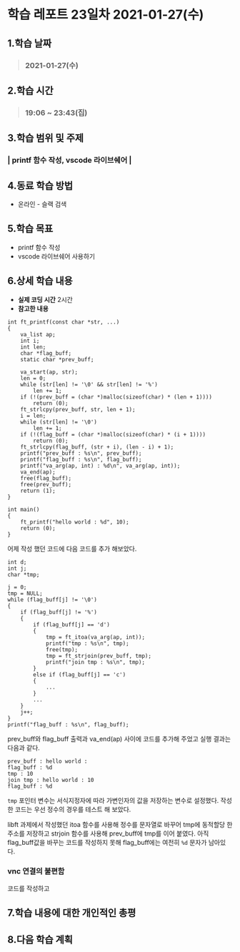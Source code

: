 # 학습 레포트 23일차 2021-01-27(수)
## 1.학습 날짜
> ### 2021-01-27(수)
## 2.학습 시간
> ### 19:06 ~ 23:43(집)
## 3.학습 범위 및 주제
### | printf 함수 작성, vscode 라이브쉐어 |
## 4.동료 학습 방법
- 온라인 - 슬랙 검색
## 5.학습 목표
- printf 함수 작성
- vscode 라이브쉐어 사용하기
## 6.상세 학습 내용
- **실제 코딩 시간** 2시간
- **참고한 내용**

```
int ft_printf(const char *str, ...)
{
    va_list ap;
    int i;
    int len;
    char *flag_buff;
    static char *prev_buff;
    
    va_start(ap, str);
    len = 0;
    while (str[len] != '\0' && str[len] != '%')
        len += 1;
    if (!(prev_buff = (char *)malloc(sizeof(char) * (len + 1))))
        return (0);
    ft_strlcpy(prev_buff, str, len + 1);
    i = len;
    while (str[len] != '\0')
        len += 1;
    if (!(flag_buff = (char *)malloc(sizeof(char) * (i + 1))))
        return (0);
    ft_strlcpy(flag_buff, (str + i), (len - i) + 1);
    printf("prev_buff : %s\n", prev_buff);
    printf("flag_buff : %s\n", flag_buff);
    printf("va_arg(ap, int) : %d\n", va_arg(ap, int));
    va_end(ap);
    free(flag_buff);
    free(prev_buff);
    return (1);
}

int main()
{
    ft_printf("hello world : %d", 10);
    return (0);
}
```
어제 작성 했던 코드에 다음 코드를 추가 해보았다.
```
int d;
int j;
char *tmp;

j = 0;
tmp = NULL;
while (flag_buff[j] != '\0')
{
    if (flag_buff[j] != '%')
    {
        if (flag_buff[j] == 'd')
        {
            tmp = ft_itoa(va_arg(ap, int));
            printf("tmp : %s\n", tmp);
            free(tmp);
            tmp = ft_strjoin(prev_buff, tmp);
            printf("join tmp : %s\n", tmp);
        }
        else if (flag_buff[j] == 'c')
        {
            ...
        }
        ...
    }
    j++;
}
printf("flag_buff : %s\n", flag_buff);
```
prev_buff와 flag_buff 출력과 va_end(ap) 사이에 코드를 추가해 주었고 실행 결과는 다음과 같다.
```
prev_buff : hello world : 
flag_buff : %d
tmp : 10
join tmp : hello world : 10
flag_buff : %d
```
`tmp` 포인터 변수는 서식지정자에 따라 가변인자의 값을 저장하는 변수로 설정했다. 작성한 코드는 우선 정수의 경우를 테스트 해 보았다.

libft 과제에서 작성했던 itoa 함수를 사용해 정수를 문자열로 바꾸어 tmp에 동적할당 한 주소를 저장하고 strjoin 함수를 사용해 prev_buff에 tmp를 이어 붙였다. 아직 flag_buff값을 바꾸는 코드를 작성하지 못해 flag_buff에는 여전히 `%d` 문자가 남아있다.

### vnc 연결의 불편함
코드를 작성하고 

## 7.학습 내용에 대한 개인적인 총평
## 8.다음 학습 계획